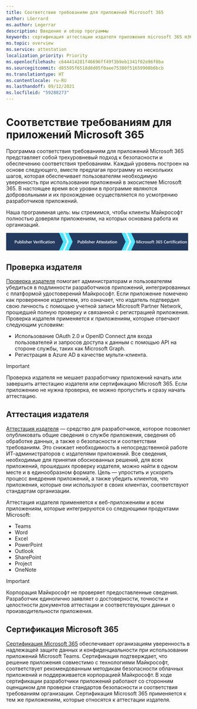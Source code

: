 ```yaml
---
title: Соответствие требованиям для приложений Microsoft 365
author: LGerrard
ms.author: Legerrar
description: Введение и обзор программы
keywords: сертификация аттестации издателя приложения microsoft 365 m365
ms.topic: overview
ms.service: attestation
localization_priority: Priority
ms.openlocfilehash: c644414281f46696ff49f3b9eb1341f02e96f0ba
ms.sourcegitcommit: d85595f6518d8d05f0aee75380f51659908b6bcb
ms.translationtype: HT
ms.contentlocale: ru-RU
ms.lasthandoff: 09/12/2021
ms.locfileid: "59288273"
---
```

# <a name="microsoft-365-app-compliance-program"></a>Соответствие требованиям для приложений Microsoft 365

Программа соответствия требованиям для приложений Microsoft 365 представляет собой трехуровневый подход к безопасности и обеспечению соответствия требованиям. Каждый уровень построен на основе следующего, вместе предлагая программу из нескольких шагов, которая обеспечивает пользователям необходимую уверенность при использовании приложений в экосистеме Microsoft 365. В настоящее время все уровни в программе являются добровольными и их прохождение осуществляется по усмотрению разработчиков приложений. 

Наша программная цель: мы стремимся, чтобы клиенты Майкрософт полностью доверяли приложениям, на которых основана работа их организаций.

  ![Трехуровневый подход к обеспечению соответствия требованиям для приложений](media/Microsoft-App-Compliance-Overview.png) 

## <a name="publisher-verification"></a>Проверка издателя

[Проверка издателя](https://docs.microsoft.com/azure/active-directory/develop/publisher-verification-overview) помогает администраторам и пользователям убедиться в подлинности разработчиков приложений, интегрированных с платформой удостоверений Майкрософт. Если приложение помечено как проверенное издателем, это означает, что издатель подтвердил свою личность с помощью учетной записи Microsoft Partner Network, прошедшей полную проверку и связанной с регистрацией приложения.
Проверка издателя применяется к приложениям, которые отвечают следующим условиям:  
- Использование OAuth 2.0 и OpenID Connect для входа пользователей и запросов доступа к данным с помощью API на стороне службы, таких как Microsoft Graph. 
- Регистрация в Azure AD в качестве мульти-клиента.  

> [!IMPORTANT]
> Проверка издателя не мешает разработчику приложений начать или завершить аттестацию издателя или сертификацию Microsoft 365. Если приложению не нужна проверка, ее можно пропустить и сразу начать аттестацию.

## <a name="publisher-attestation"></a>Аттестация издателя

[Аттестация издателя](https://docs.microsoft.com/microsoft-365-app-certification/docs/enterprise-app-attestation-guide) — средство для разработчиков, которое позволяет опубликовать общие сведения о службе приложения, сведения об обработке данных, а также о безопасности и соответствии требованиям. Это снижает необходимость в непосредственной работе ИТ-администраторов с издателями приложений. Все сведения, необходимые для принятия обоснованных решений, для всех приложений, прошедших проверку издателя, можно найти в одном месте и в единообразном формате. Цель — упростить и ускорить процесс внедрения приложений, а также убедить клиентов, что приложения, которые они используют в своих клиентах, соответствуют стандартам организации.

Аттестация издателя применяется к веб-приложениям и всем приложениям, которые интегрируются со следующими продуктами Microsoft:
-   Teams
-   Word
-   Excel
-   PowerPoint 
-   Outlook
- SharePoint
- Project
- OneNote

> [!IMPORTANT]
> Корпорация Майкрософт не проверяет предоставленные сведения. Разработчик единолично заявляет о достоверности, точности и целостности документов аттестации и соответствующих данных о производительности приложения. 

## <a name="microsoft-365-certification"></a>Сертификация Microsoft 365
[Сертификация Microsoft 365](https://docs.microsoft.com/microsoft-365-app-certification/docs/enterprise-app-certification-guide) обеспечивает организациям уверенность в надлежащей защите данных и конфиденциальности при использовании приложений Microsoft Teams. Сертификация подтверждает, что решение приложения совместимо с технологиями Майкрософт, соответствует рекомендованным методикам безопасности облачных приложений и поддерживается корпорацией Майкрософт. В ходе сертификации разработчики приложений работают со сторонним оценщиком для проверки стандартов безопасности и соответствия требованиям организации. Сертификация Microsoft 365 применяется к тем же приложениям, которые относятся к аттестации издателя. 


